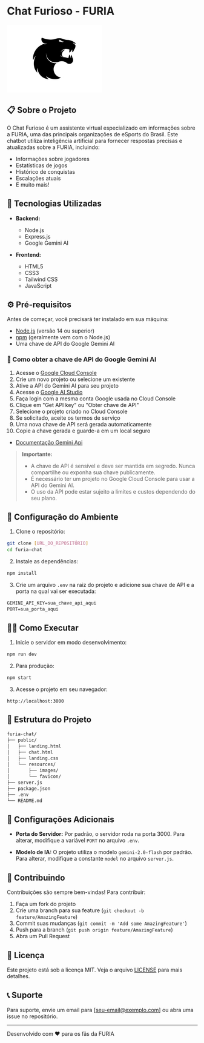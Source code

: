 # Chat Furioso - FURIA

![FURIA Logo](public/resources/images/furia_small.png)

## 📋 Sobre o Projeto

O Chat Furioso é um assistente virtual especializado em informações sobre a FURIA, uma das principais organizações de eSports do Brasil. Este chatbot utiliza inteligência artificial para fornecer respostas precisas e atualizadas sobre a FURIA, incluindo:

- Informações sobre jogadores
- Estatísticas de jogos
- Histórico de conquistas
- Escalações atuais
- E muito mais!

## 🚀 Tecnologias Utilizadas

- **Backend:**

  - Node.js
  - Express.js
  - Google Gemini AI

- **Frontend:**
  - HTML5
  - CSS3
  - Tailwind CSS
  - JavaScript

## ⚙️ Pré-requisitos

Antes de começar, você precisará ter instalado em sua máquina:

- [Node.js](https://nodejs.org/) (versão 14 ou superior)
- [npm](https://www.npmjs.com/) (geralmente vem com o Node.js)
- Uma chave de API do Google Gemini AI

### 🔑 Como obter a chave de API do Google Gemini AI

1. Acesse o [Google Cloud Console](https://console.cloud.google.com/)
2. Crie um novo projeto ou selecione um existente
3. Ative a API do Gemini AI para seu projeto
4. Acesse o [Google AI Studio](https://makersuite.google.com/app/apikey)
5. Faça login com a mesma conta Google usada no Cloud Console
6. Clique em "Get API key" ou "Obter chave de API"
7. Selecione o projeto criado no Cloud Console
8. Se solicitado, aceite os termos de serviço
9. Uma nova chave de API será gerada automaticamente
10. Copie a chave gerada e guarde-a em um local seguro

- [Documentação Gemini Api](https://ai.google.dev/gemini-api/docs/quickstart?hl=pt-br&lang=node)

> **Importante:**
>
> - A chave de API é sensível e deve ser mantida em segredo. Nunca compartilhe ou exponha sua chave publicamente.
> - É necessário ter um projeto no Google Cloud Console para usar a API do Gemini AI.
> - O uso da API pode estar sujeito a limites e custos dependendo do seu plano.

## 🔑 Configuração do Ambiente

1. Clone o repositório:

```bash
git clone [URL_DO_REPOSITÓRIO]
cd furia-chat
```

2. Instale as dependências:

```bash
npm install
```

3. Crie um arquivo `.env` na raiz do projeto e adicione sua chave de API e a porta na qual vai ser executada:

```env
GEMINI_API_KEY=sua_chave_api_aqui
PORT=sua_porta_aqui
```

## 🏃‍♂️ Como Executar

1. Inicie o servidor em modo desenvolvimento:

```bash
npm run dev
```

2. Para produção:

```bash
npm start
```

3. Acesse o projeto em seu navegador:

```
http://localhost:3000
```

## 📁 Estrutura do Projeto

```
furia-chat/
├── public/
│   ├── landing.html
│   ├── chat.html
│   ├── landing.css
│   └── resources/
│       ├── images/
│       └── favicon/
├── server.js
├── package.json
├── .env
└── README.md
```

## 🔧 Configurações Adicionais

- **Porta do Servidor:** Por padrão, o servidor roda na porta 3000. Para alterar, modifique a variável `PORT` no arquivo `.env`.

- **Modelo de IA:** O projeto utiliza o modelo `gemini-2.0-flash` por padrão. Para alterar, modifique a constante `model` no arquivo `server.js`.

## 🤝 Contribuindo

Contribuições são sempre bem-vindas! Para contribuir:

1. Faça um fork do projeto
2. Crie uma branch para sua feature (`git checkout -b feature/AmazingFeature`)
3. Commit suas mudanças (`git commit -m 'Add some AmazingFeature'`)
4. Push para a branch (`git push origin feature/AmazingFeature`)
5. Abra um Pull Request

## 📝 Licença

Este projeto está sob a licença MIT. Veja o arquivo [LICENSE](LICENSE) para mais detalhes.

## 📞 Suporte

Para suporte, envie um email para [seu-email@exemplo.com] ou abra uma issue no repositório.

---

Desenvolvido com ❤️ para os fãs da FURIA
